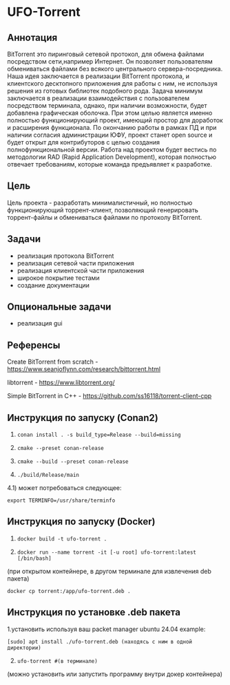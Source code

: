# UFO-Torrent
## Аннотация 

BitTorrent это пиринговый сетевой протокол, для обмена файлами посредством 
сети,например Интернет. Он позволяет пользователям обмениваться файлами без 
всякого центрального сервера-посредника.
Наша идея заключается в реализации BitTorrent протокола, и клиентского
десктопного приложения для работы с ним, не используя решения из готовых 
библиотек подобного рода. Задача минимум заключается в реализации взаимодействия
с пользователем посредством терминала, однако, при наличии возможности, будет
добавлена графическая оболочка. 
При этом целью является именно полностью функционирующий проект, имеющий 
простор для доработок и расширения функционала. По окончанию работы в рамках 
ПД и при наличии согласия администрации ЮФУ, проект станет open source и будет 
открыт для контрибуторов с целью создания полнофункциональной версии. 
Работа над проектом будет вестись по методологии RAD (Rapid Application 
Development), которая полностью отвечает требованиям, которые команда 
предъявляет к разработке. 

## Цель

Цель проекта - разработать минималистичный, но полностью функционирующий 
торрент-клиент, позволяющий генерировать торрент-файлы и обмениваться файлами
по протоколу BitTorrent.

## Задачи

- реализация протокола BitTorrent
- реализация сетевой части приложения
- реализация клиентской части приложения
- широкое покрытие тестами
- создание документации

## Опциональные задачи

- реализация gui

## Референсы

Create BitTorrent from scratch - https://www.seanjoflynn.com/research/bittorrent.html

libtorrent - https://www.libtorrent.org/

Simple BitTorrent in C++ - https://github.com/ss16118/torrent-client-cpp

## Инструкция по запуску (Conan2)

1)     conan install . -s build_type=Release --build=missing
2)     cmake --preset conan-release
3)     cmake --build --preset conan-release
4)     ./build/Release/main
4.1) может потребоваться следующее: 

    export TERMINFO=/usr/share/terminfo

## Инструкция по запуску (Docker)

1)     docker build -t ufo-torrent .  
2)     docker run --name torrent -it [-u root] ufo-torrent:latest [/bin/bash]
(при открытом контейнере, в другом терминале для извлечения deb пакета)

    docker cp torrent:/app/ufo-torrent.deb .

## Инструкция по установке .deb пакета

1.установить используя ваш packet manager
ubuntu 24.04 example:

    [sudo] apt install ./ufo-torrent.deb (находясь с ним в одной директории)
2)     ufo-torrent #(в терминале)

(можно установить или запустить программу внутри докер контейнера)

